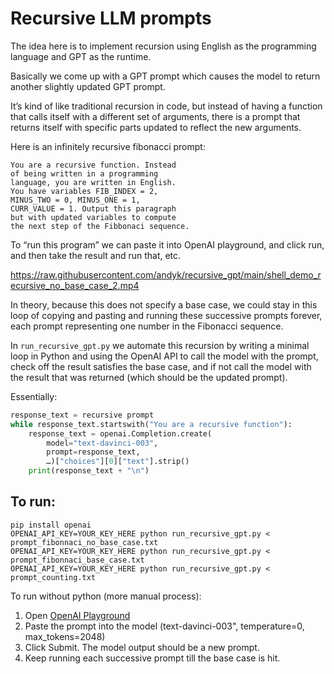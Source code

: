 # Recursive LLM prompts

The idea here is to implement recursion using English as the programming language and GPT as the runtime.

Basically we come up with a GPT prompt which causes the model to return another slightly updated GPT prompt. 

It’s kind of like traditional recursion in code, but instead of having a function that calls itself with a different set of arguments, there is a prompt that returns itself with specific parts updated to reflect the new arguments.

Here is an infinitely recursive fibonacci prompt:

    You are a recursive function. Instead
    of being written in a programming 
    language, you are written in English.
    You have variables FIB_INDEX = 2, 
    MINUS_TWO = 0, MINUS_ONE = 1, 
    CURR_VALUE = 1. Output this paragraph
    but with updated variables to compute
    the next step of the Fibbonaci sequence.

To “run this program” we can paste it into OpenAI playground, and click run, and then take the result and run that, etc.

https://raw.githubusercontent.com/andyk/recursive_gpt/main/shell_demo_recursive_no_base_case_2.mp4

In theory, because this does not specify a base case, we could stay in this loop of copying and pasting and running these successive prompts forever, each prompt representing one number in the Fibonacci sequence.

In `run_recursive_gpt.py` we automate this recursion by writing a minimal loop in Python and using the OpenAI API to call the model with the prompt, check off the result satisfies the base case, and if not call the model with the result that was returned (which should be the updated prompt).

Essentially:
```python
response_text = recursive prompt
while response_text.startswith("You are a recursive function"):
    response_text = openai.Completion.create(
        model="text-davinci-003",
        prompt=response_text,
        …)["choices"][0]["text"].strip()
    print(response_text + "\n")
```



## To run:

    pip install openai
    OPENAI_API_KEY=YOUR_KEY_HERE python run_recursive_gpt.py < prompt_fibonnaci_no_base_case.txt
    OPENAI_API_KEY=YOUR_KEY_HERE python run_recursive_gpt.py < prompt_fibonnaci_base_case.txt
    OPENAI_API_KEY=YOUR_KEY_HERE python run_recursive_gpt.py < prompt_counting.txt


To run without python (more manual process):

1. Open [OpenAI Playground](https://beta.openai.com/playground)
2. Paste the prompt into the model (text-davinci-003", temperature=0, max_tokens=2048)
3. Click Submit. The model output should be a new prompt.
4. Keep running each successive prompt till the base case is hit.
